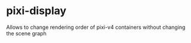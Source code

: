 # pixi-display
Allows to change rendering order of pixi-v4 containers without changing the scene graph
